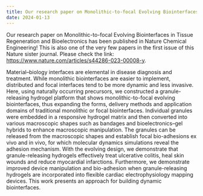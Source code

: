 ```yaml
---
title: Our research paper on Monolithic-to-focal Evolving Biointerfaces in Tissue Regeneration and Bioelectronics is published in Nature Chemical Engineering!
date: 2024-01-13
---
```


Our research paper on Monolithic-to-focal Evolving Biointerfaces in Tissue Regeneration and Bioelectronics has been published in Nature Chemical Engineering! This is also one of the very few papers in the first issue of this Nature sister journal. Please check the link: https://www.nature.com/articles/s44286-023-00008-y. 

<!--more-->
Material–biology interfaces are elemental in disease diagnosis and treatment. While monolithic biointerfaces are easier to implement, distributed and focal interfaces tend to be more dynamic and less invasive. Here, using naturally occurring precursors, we constructed a granule-releasing hydrogel platform that shows monolithic-to-focal evolving biointerfaces, thus expanding the forms, delivery methods and application domains of traditional monolithic or focal biointerfaces. Individual granules were embedded in a responsive hydrogel matrix and then converted into various macroscopic shapes such as bandages and bioelectronics–gel hybrids to enhance macroscopic manipulation. The granules can be released from the macroscopic shapes and establish focal bio-adhesions ex vivo and in vivo, for which molecular dynamics simulations reveal the adhesion mechanism. With the evolving design, we demonstrate that granule-releasing hydrogels effectively treat ulcerative colitis, heal skin wounds and reduce myocardial infarctions. Furthermore, we demonstrate improved device manipulation and bio-adhesion when granule-releasing hydrogels are incorporated into flexible cardiac electrophysiology mapping devices. This work presents an approach for building dynamic biointerfaces.
